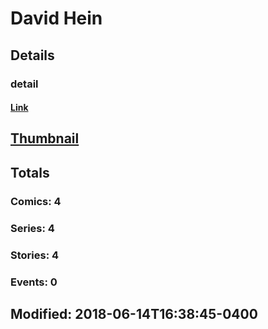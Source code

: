 # David  Hein 
## Details
### detail
#### [Link](http://marvel.com/comics/creators/13550/david_hein?utm_campaign=apiRef&utm_source=225578a89fc76f3d20fbffda5d17a88d)
## [Thumbnail](http://i.annihil.us/u/prod/marvel/i/mg/b/40/image_not_available.jpg)
## Totals
### Comics: 4
### Series: 4
### Stories: 4
### Events: 0
## Modified: 2018-06-14T16:38:45-0400